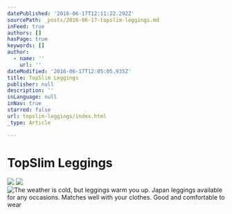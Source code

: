 ```yaml
---
datePublished: '2016-06-17T12:11:22.292Z'
sourcePath: _posts/2016-06-17-topslim-leggings.md
inFeed: true
authors: []
hasPage: true
keywords: []
author:
  - name: ''
    url: ''
dateModified: '2016-06-17T12:05:05.935Z'
title: TopSlim Leggings
publisher: null
description: ''
inLanguage: null
inNav: true
starred: false
url: topslim-leggings/index.html
_type: Article

---
```

# TopSlim Leggings
![](https://the-grid-user-content.s3-us-west-2.amazonaws.com/38f3e614-68d3-428a-926a-046f5201de7d.png)
![](https://the-grid-user-content.s3-us-west-2.amazonaws.com/192b2f80-6b8f-41fd-929c-44b7133de863.png)
![The weather is cold, but leggings warm you up. Japan leggings available for any occasions. Matches well with your clothes. Good and comfortable to wear](https://the-grid-user-content.s3-us-west-2.amazonaws.com/74f184a0-35fa-45ac-ac42-0f338395aecf.png)